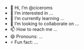 - 👋 Hi, I’m @ciceroms
- 👀 I’m interested in ...
- 🌱 I’m currently learning ...
- 💞️ I’m looking to collaborate on ...
- 📫 How to reach me ...
- 😄 Pronouns: ...
- ⚡ Fun fact: ...

<!---
ciceroms/ciceroms is a ✨ special ✨ repository because its `README.md` (this file) appears on your GitHub profile.
You can click the Preview link to take a look at your changes.
--->

